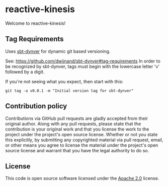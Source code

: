 # reactive-kinesis #

Welcome to reactive-kinesis!

## Tag Requirements
Uses [sbt-dynver](https://github.com/dwijnand/sbt-dynver) for dynamic git based versioning.

See: https://github.com/dwijnand/sbt-dynver#tag-requirements
In order to be recognized by sbt-dynver, tags must begin with the lowercase letter 'v' followed by a digit.

If you're not seeing what you expect, then start with this:

`git tag -a v0.0.1 -m "Initial version tag for sbt-dynver"`


## Contribution policy ##

Contributions via GitHub pull requests are gladly accepted from their original author. Along with
any pull requests, please state that the contribution is your original work and that you license
the work to the project under the project's open source license. Whether or not you state this
explicitly, by submitting any copyrighted material via pull request, email, or other means you
agree to license the material under the project's open source license and warrant that you have the
legal authority to do so.

## License ##

This code is open source software licensed under the
[Apache 2.0](http://www.apache.org/licenses/LICENSE-2.0) license.

